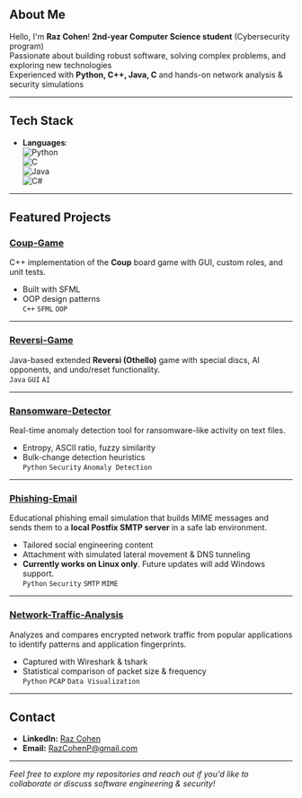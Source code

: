 ## About Me

Hello, I'm **Raz Cohen**!
**2nd-year Computer Science student** (Cybersecurity program)  
Passionate about building robust software, solving complex problems, and exploring new technologies  
Experienced with **Python, C++, Java, C** and hands-on network analysis & security simulations

---

## Tech Stack

- **Languages**:  
  ![Python](https://img.shields.io/badge/Python-3776AB?style=for-the-badge&logo=python&logoColor=white)  
  ![C](https://img.shields.io/badge/C-A8B9CC?style=for-the-badge&logo=c&logoColor=white)  
  ![Java](https://img.shields.io/badge/Java-007396?style=for-the-badge&logo=java&logoColor=white)  
  ![C#](https://img.shields.io/badge/C%23-239120?style=for-the-badge&logo=c-sharp&logoColor=white)
  
---

## Featured Projects

### [Coup-Game](https://github.com/Raz99/Coup-Game)
C++ implementation of the **Coup** board game with GUI, custom roles, and unit tests.  
- Built with SFML  
- OOP design patterns  
`C++` `SFML` `OOP`  

---

### [Reversi-Game](https://github.com/Raz99/Reversi-Game)
Java-based extended **Reversi (Othello)** game with special discs, AI opponents, and undo/reset functionality.  
`Java` `GUI` `AI`  

---

### [Ransomware-Detector](https://github.com/Raz99/Ransomware-Detector)
Real-time anomaly detection tool for ransomware-like activity on text files.  
- Entropy, ASCII ratio, fuzzy similarity  
- Bulk-change detection heuristics  
`Python` `Security` `Anomaly Detection`  

---

### [Phishing-Email](https://github.com/Raz99/Phishing-Email)
Educational phishing email simulation that builds MIME messages and sends them to a **local Postfix SMTP server** in a safe lab environment.  
- Tailored social engineering content  
- Attachment with simulated lateral movement & DNS tunneling  
- **Currently works on Linux only**. Future updates will add Windows support.  
`Python` `Security` `SMTP` `MIME`  

---

### [Network-Traffic-Analysis](https://github.com/Raz99/Network-Traffic-Analysis)
Analyzes and compares encrypted network traffic from popular applications to identify patterns and application fingerprints.  
- Captured with Wireshark & tshark  
- Statistical comparison of packet size & frequency  
`Python` `PCAP` `Data Visualization`  

---

## Contact
- **LinkedIn:** [Raz Cohen](https://www.linkedin.com/in/raz-cohen-p/)
- **Email:** RazCohenP@gmail.com

---
*Feel free to explore my repositories and reach out if you'd like to collaborate or discuss software engineering & security!*  
